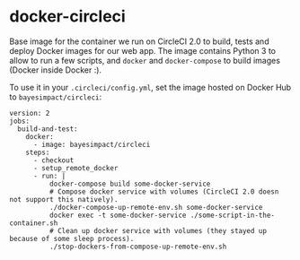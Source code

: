 # docker-circleci
Base image for the container we run on CircleCI 2.0 to build, tests and deploy Docker images for our web app.
The image contains Python 3 to allow to run a few scripts, and `docker` and `docker-compose` to build images (Docker inside Docker :).

To use it in your `.circleci/config.yml`, set the image hosted on Docker Hub to `bayesimpact/circleci`:
```
version: 2
jobs:
  build-and-test:
    docker:
      - image: bayesimpact/circleci
    steps:
      - checkout
      - setup_remote_docker
      - run: |
          docker-compose build some-docker-service
          # Compose docker service with volumes (CircleCI 2.0 doesn not support this natively).
          ./docker-compose-up-remote-env.sh some-docker-service
          docker exec -t some-docker-service ./some-script-in-the-container.sh
          # Clean up docker service with volumes (they stayed up because of some sleep process).
          ./stop-dockers-from-compose-up-remote-env.sh
```
